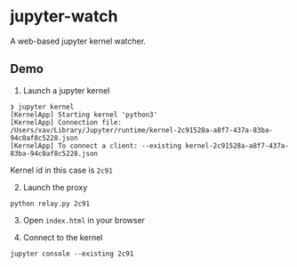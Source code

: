 # jupyter-watch

A web-based jupyter kernel watcher.

## Demo

1. Launch a jupyter kernel

```shell
❯ jupyter kernel
[KernelApp] Starting kernel 'python3'
[KernelApp] Connection file: /Users/xav/Library/Jupyter/runtime/kernel-2c91528a-a8f7-437a-83ba-94c0af8c5228.json
[KernelApp] To connect a client: --existing kernel-2c91528a-a8f7-437a-83ba-94c0af8c5228.json
```

Kernel id in this case is `2c91`

2. Launch the proxy

```shell
python relay.py 2c91
```

3. Open `index.html` in your browser

4. Connect to the kernel

```shell
jupyter console --existing 2c91
```
